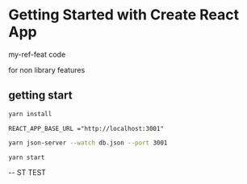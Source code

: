 # Getting Started with Create React App

my-ref-feat code

for non library features

## getting start

```bash
yarn install
```

```.env
REACT_APP_BASE_URL ="http://localhost:3001"
```

```bash
yarn json-server --watch db.json --port 3001
```

```bash
yarn start
```

-- ST TEST
